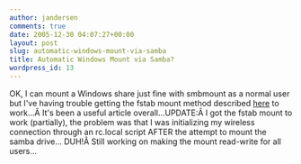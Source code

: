 ```yaml
---
author: jandersen
comments: true
date: 2005-12-30 04:07:27+00:00
layout: post
slug: automatic-windows-mount-via-samba
title: Automatic Windows Mount via Samba?
wordpress_id: 13
---
```


OK, I can mount a Windows share just fine with smbmount as a normal user but I've having trouble getting the fstab mount method described [here](http://www.justlinux.com/nhf/Filesystems/Mounting_smbfs_Shares_Permanently.html) to work...Â  It's been a useful article overall...UPDATE:Â  I got the fstab mount to work (partially), the problem was that I was initializing my wireless connection through an rc.local script AFTER the attempt to mount the samba drive... DUH!Â  Still working on making the mount read-write for all users...
